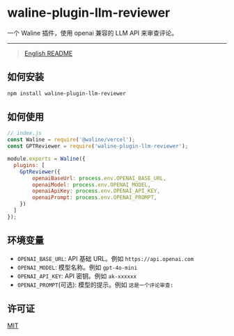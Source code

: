 # waline-plugin-llm-reviewer

一个 Waline 插件，使用 openai 兼容的 LLM API 来审查评论。

***
> [English README](https://github.com/zhullyb/waline-plugin-llm-reviewer/blob/main/README.md)

## 如何安装

```bash
npm install waline-plugin-llm-reviewer
```

## 如何使用

```javascript
// index.js
const Waline = require('@waline/vercel');
const GPTReviewer = require('waline-plugin-llm-reviewer');

module.exports = Waline({
  plugins: [
    GptReviewer({
        openaiBaseUrl: process.env.OPENAI_BASE_URL,
        openaiModel: process.env.OPENAI_MODEL,
        openaiApiKey: process.env.OPENAI_API_KEY,
        openaiPrompt: process.env.OPENAI_PROMPT,
    })
  ]
});
```

## 环境变量

- `OPENAI_BASE_URL`: API 基础 URL。例如 `https://api.openai.com`
- `OPENAI_MODEL`: 模型名称。例如 `gpt-4o-mini`
- `OPENAI_API_KEY`: API 密钥。例如 `ak-xxxxxx`
- `OPENAI_PROMPT`(可选): 模型的提示。例如 `这是一个评论审查: `

## 许可证

[MIT](./LICENSE)
